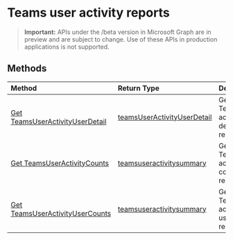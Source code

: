 # Teams user activity reports

> **Important:** APIs under the /beta version in Microsoft Graph are in preview and are subject to change. Use of these APIs in production applications is not supported.

## Methods

| Method                                   | Return Type                              | Description                              |
| :--------------------------------------- | :--------------------------------------- | :--------------------------------------- |
| [Get TeamsUserActivityUserDetail](../api/reportroot_teamsuseractivityuserdetail.md) | [teamsUserActivityUserDetail](../api/reportroot_teamsuseractivityuserdetail.md#response) | Get a Teams user activity detail report. |
| [Get TeamsUserActivityCounts](../api/reportroot_teamsuseractivitycounts.md) | [teamsuseractivitysummary](../api/reportroot_teamsuseractivitycounts.md#response) | Get a Teams user activity counts report. |
| [Get TeamsUserActivityUserCounts](../api/reportroot_teamsuseractivityusercounts.md) | [teamsuseractivitysummary](../api/reportroot_teamsuseractivityusercounts.md#response) | Get a Teams user activity user counts report. |

